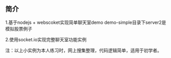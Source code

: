 
## 简介

1.基于nodejs + webscoket实现简单聊天室demo
demo-simple目录下server2是模拟股票例子

2.使用socket.io实现完整聊天室功能实例

注：以上小实例为本人练习时，网上搜集整理，代码逻辑简单，适用于初学者。
